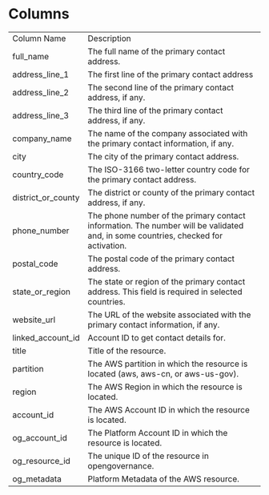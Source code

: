 # Columns  

<table>
	<tr><td>Column Name</td><td>Description</td></tr>
	<tr><td>full_name</td><td>The full name of the primary contact address.</td></tr>
	<tr><td>address_line_1</td><td>The first line of the primary contact address</td></tr>
	<tr><td>address_line_2</td><td>The second line of the primary contact address, if any.</td></tr>
	<tr><td>address_line_3</td><td>The third line of the primary contact address, if any.</td></tr>
	<tr><td>company_name</td><td>The name of the company associated with the primary contact information, if any.</td></tr>
	<tr><td>city</td><td>The city of the primary contact address.</td></tr>
	<tr><td>country_code</td><td>The ISO-3166 two-letter country code for the primary contact address.</td></tr>
	<tr><td>district_or_county</td><td>The district or county of the primary contact address, if any.</td></tr>
	<tr><td>phone_number</td><td>The phone number of the primary contact information. The number will be validated and, in some countries, checked for activation.</td></tr>
	<tr><td>postal_code</td><td>The postal code of the primary contact address.</td></tr>
	<tr><td>state_or_region</td><td>The state or region of the primary contact address. This field is required in selected countries.</td></tr>
	<tr><td>website_url</td><td>The URL of the website associated with the primary contact information, if any.</td></tr>
	<tr><td>linked_account_id</td><td>Account ID to get contact details for.</td></tr>
	<tr><td>title</td><td>Title of the resource.</td></tr>
	<tr><td>partition</td><td>The AWS partition in which the resource is located (aws, aws-cn, or aws-us-gov).</td></tr>
	<tr><td>region</td><td>The AWS Region in which the resource is located.</td></tr>
	<tr><td>account_id</td><td>The AWS Account ID in which the resource is located.</td></tr>
	<tr><td>og_account_id</td><td>The Platform Account ID in which the resource is located.</td></tr>
	<tr><td>og_resource_id</td><td>The unique ID of the resource in opengovernance.</td></tr>
	<tr><td>og_metadata</td><td>Platform Metadata of the AWS resource.</td></tr>
</table>